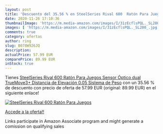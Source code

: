 ```yaml
---
layout: post
title: 'Descuento del 35.56 % en SteelSeries Rival 600  Ratón Para Juegos'
date: 2020-11-26 17:10:36
thumbnailImage: 'https://m.media-amazon.com/images/I/31zEcflsPQL._SL200_.jpg'
images: [ 'https://m.media-amazon.com/images/I/31zEcflsPQL._SL200_.jpg' ]
comments: true
category: ofertas
author: ring
slug: B078W926JQ
description:
actualPrice: 57.99 EUR
comparePrice: 89.99 EUR
inStock: true
---
```


Tienes [SteelSeries Rival 600  Ratón Para Juegos  Sensor Óptico dual TrueMove3+  Distancia de Elevación 0.05  Sistema de Peso](https://www.amazon.es/dp/B078W926JQ/?tag=tolees-21) con un 35.56 % de descuento con precio de oferta de 57.99 EUR (original: 89.99 EUR) en el siguiente enlace!

[![SteelSeries Rival 600  Ratón Para Juegos](https://m.media-amazon.com/images/I/31zEcflsPQL._SL200_.jpg)](https://www.amazon.es/dp/B078W926JQ/?tag=tolees-21)

[Accede a la oferta!!](https://www.amazon.es/dp/B078W926JQ/?tag=tolees-21)

Links participate in Amazon Associate program and might generate a comission on qualifying sales


